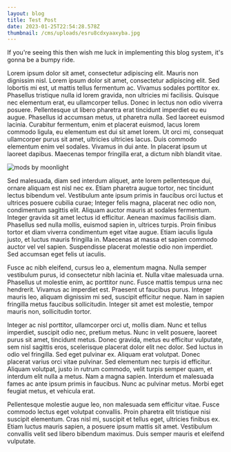 ```yaml
---
layout: blog
title: Test Post
date: 2023-01-25T22:54:28.578Z
thumbnail: /cms/uploads/esru8cdxyaaxyba.jpg
---
```

If you're seeing this then wish me luck in implementing this blog system, it's gonna be a bumpy ride.

Lorem ipsum dolor sit amet, consectetur adipiscing elit. Mauris non dignissim nisl. Lorem ipsum dolor sit amet, consectetur adipiscing elit. Sed lobortis mi est, ut mattis tellus fermentum ac. Vivamus sodales porttitor ex. Phasellus tristique nulla id lorem gravida, non ultricies mi facilisis. Quisque nec elementum erat, eu ullamcorper tellus. Donec in lectus non odio viverra posuere. Pellentesque ut libero pharetra erat tincidunt imperdiet eu eu augue. Phasellus id accumsan metus, ut pharetra nulla. Sed laoreet euismod lacinia. Curabitur fermentum, enim et placerat euismod, lacus lorem commodo ligula, eu elementum est dui sit amet lorem. Ut orci mi, consequat ullamcorper purus sit amet, ultricies ultricies lacus. Duis commodo elementum enim vel sodales. Vivamus in dui ante. In placerat ipsum ut laoreet dapibus. Maecenas tempor fringilla erat, a dictum nibh blandit vitae.

![mods by moonlight](/cms/uploads/esru8cdxyaaxyba.jpg "my cool controller shells")

Sed malesuada, diam sed interdum aliquet, ante lorem pellentesque dui, ornare aliquam est nisl nec ex. Etiam pharetra augue tortor, nec tincidunt lectus bibendum vel. Vestibulum ante ipsum primis in faucibus orci luctus et ultrices posuere cubilia curae; Integer felis magna, placerat nec odio non, condimentum sagittis elit. Aliquam auctor mauris at sodales fermentum. Integer gravida sit amet lectus id efficitur. Aenean maximus facilisis diam. Phasellus sed nulla mollis, euismod sapien in, ultrices turpis. Proin finibus tortor et diam viverra condimentum eget vitae augue. Etiam iaculis ligula justo, et luctus mauris fringilla in. Maecenas at massa et sapien commodo auctor vel vel sapien. Suspendisse placerat molestie odio non imperdiet. Sed accumsan eget felis ut iaculis.

Fusce ac nibh eleifend, cursus leo a, elementum magna. Nulla semper vestibulum purus, id consectetur nibh lacinia et. Nulla vitae malesuada urna. Phasellus ut molestie enim, ac porttitor nunc. Fusce mattis tempus urna nec hendrerit. Vivamus ac imperdiet est. Praesent ut faucibus purus. Integer mauris leo, aliquam dignissim mi sed, suscipit efficitur neque. Nam in sapien fringilla metus faucibus sollicitudin. Integer sit amet est molestie, tempor mauris non, sollicitudin tortor.

Integer ac nisl porttitor, ullamcorper orci ut, mollis diam. Nunc et tellus imperdiet, suscipit odio nec, pretium metus. Nunc in velit posuere, laoreet purus sit amet, tincidunt metus. Donec gravida, metus eu efficitur vulputate, sem nisl sagittis eros, scelerisque placerat dolor elit nec dolor. Sed luctus in odio vel fringilla. Sed eget pulvinar ex. Aliquam erat volutpat. Donec placerat varius orci vitae pulvinar. Sed elementum nec turpis id efficitur. Aliquam volutpat, justo in rutrum commodo, velit turpis semper quam, et interdum elit nulla a metus. Nam a magna sapien. Interdum et malesuada fames ac ante ipsum primis in faucibus. Nunc ac pulvinar metus. Morbi eget feugiat metus, et vehicula erat.

Pellentesque molestie augue leo, non malesuada sem efficitur vitae. Fusce commodo lectus eget volutpat convallis. Proin pharetra elit tristique nisi suscipit elementum. Cras nisl mi, suscipit et tellus eget, ultricies finibus ex. Etiam luctus mauris sapien, a posuere ipsum mattis sit amet. Vestibulum convallis velit sed libero bibendum maximus. Duis semper mauris et eleifend vulputate.